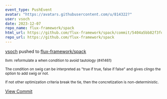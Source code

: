 ```yaml
---
event_type: PushEvent
avatar: "https://avatars.githubusercontent.com/u/814322?"
user: vsoch
date: 2023-12-07
repo_name: flux-framework/spack
html_url: https://github.com/flux-framework/spack/commit/5404a5bb82f3fdb2e4faf67b3c46fc5daa13413d
repo_url: https://github.com/flux-framework/spack
---
```


<a href='https://github.com/vsoch' target='_blank'>vsoch</a> pushed to <a href='https://github.com/flux-framework/spack' target='_blank'>flux-framework/spack</a>

<small>llvm: reformulate a when condition to avoid tautology (#41461)

The condition on swig can be interpreted as "true if true,
false if false" and gives clingo the option to add swig
or not.

If not other optimization criteria break the tie, then
the concretization is non-deterministic.</small>

<a href='https://github.com/flux-framework/spack/commit/5404a5bb82f3fdb2e4faf67b3c46fc5daa13413d' target='_blank'>View Commit</a>